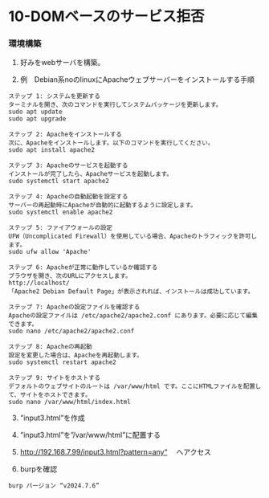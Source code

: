 # 10-DOMベースのサービス拒否
### 環境構築
1. 好みをwebサーバを構築。

2. 例　Debian系noのlinuxにApacheウェブサーバーをインストールする手順
  ```
ステップ 1: システムを更新する
ターミナルを開き、次のコマンドを実行してシステムパッケージを更新します。
sudo apt update
sudo apt upgrade

ステップ 2: Apacheをインストールする
次に、Apacheをインストールします。以下のコマンドを実行してください。
sudo apt install apache2

ステップ 3: Apacheのサービスを起動する
インストールが完了したら、Apacheサービスを起動します。
sudo systemctl start apache2

ステップ 4: Apacheの自動起動を設定する
サーバーの再起動時にApacheが自動的に起動するように設定します。
sudo systemctl enable apache2

ステップ 5: ファイアウォールの設定
UFW（Uncomplicated Firewall）を使用している場合、Apacheのトラフィックを許可します。
sudo ufw allow 'Apache'

ステップ 6: Apacheが正常に動作しているか確認する
ブラウザを開き、次のURLにアクセスします。
http://localhost/
「Apache2 Debian Default Page」が表示されれば、インストールは成功しています。

ステップ 7: Apacheの設定ファイルを確認する
Apacheの設定ファイルは /etc/apache2/apache2.conf にあります。必要に応じて編集できます。
sudo nano /etc/apache2/apache2.conf

ステップ 8: Apacheの再起動
設定を変更した場合は、Apacheを再起動します。
sudo systemctl restart apache2

ステップ 9: サイトをホストする
デフォルトのウェブサイトのルートは /var/www/html です。ここにHTMLファイルを配置して、サイトをホストできます。
sudo nano /var/www/html/index.html
```
3. ”input3.html”を作成
   
4. ”input3.html”を”/var/www/html”に配置する

5. http://192.168.7.99/input3.html?pattern=any“ 
　へアクセス

6. burpを確認
```
burp バージョン “v2024.7.6”
```

